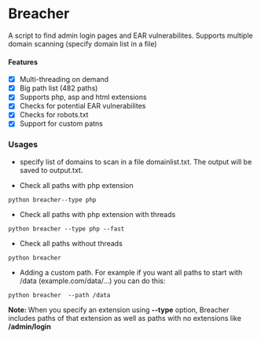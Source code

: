 # Breacher
A script to find admin login pages and EAR vulnerabilites. Supports multiple domain scanning (specify domain list in a file)

#### Features
- [x] Multi-threading on demand
- [x] Big path list (482 paths)
- [x] Supports php, asp and html extensions
- [x] Checks for potential EAR vulnerabilites
- [x] Checks for robots.txt
- [x] Support for custom patns

### Usages
- specify list of domains to scan in a file domainlist.txt. The output will be saved to output.txt.

- Check all paths with php extension
```
python breacher--type php
```
- Check all paths with php extension with threads
```
python breacher --type php --fast
```
- Check all paths without threads
```
python breacher 
```
- Adding a custom path. For example if you want all paths to start with /data (example.com/data/...) you can do this:
```
python breacher  --path /data
```
<b>Note: </b> When you specify an extension using <b>--type</b> option, Breacher includes paths of that extension as well as paths with no extensions like <b>/admin/login</b>
